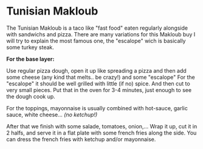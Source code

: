 Tunisian Makloub
================

The Tunisian Makloub is a taco like "fast food" eaten regularly alongside with sandwichs and pizza. There are many variations for this Makloub buy I will try to explain the most famous one, the "escalope" wich is basically some turkey steak.

__For the base layer:__

Use regular pizza dough, open it up like spreading a pizza and then add some cheese (any kind that melts.. be crazy!) and some "escalope" For the "escalope" it should be well grilled with little (if no) spice. And then cut to very small pieces. Put that in the oven for 3-4 minutes, just enough to see the dough cook up.

For the toppings, mayonnaise is usually combined with hot-sauce, garlic sauce, white cheese... _(no ketchup!)_

After that we finish with some salade, tomatoes, onion,... Wrap it up, cut it in 2 halfs, and serve it in a flat plate with some french fries along the side. You can dress the french fries with ketchup and/or mayonnaise.